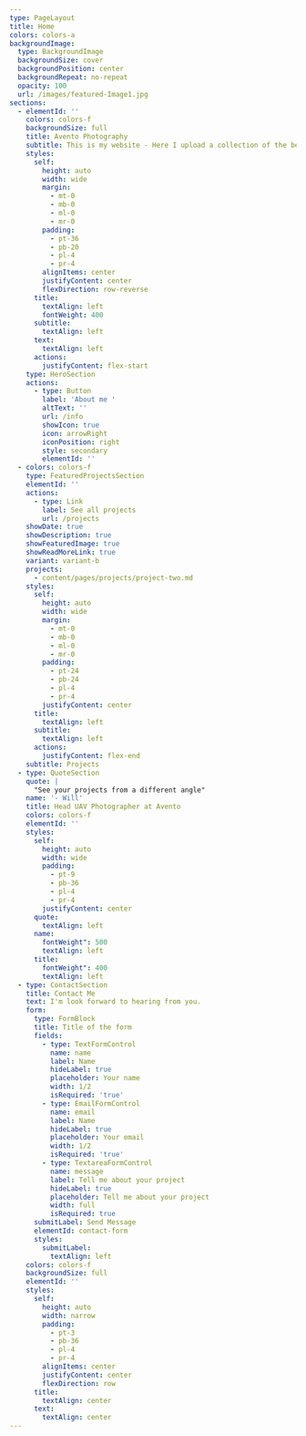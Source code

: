```yaml
---
type: PageLayout
title: Home
colors: colors-a
backgroundImage:
  type: BackgroundImage
  backgroundSize: cover
  backgroundPosition: center
  backgroundRepeat: no-repeat
  opacity: 100
  url: /images/featured-Image1.jpg
sections:
  - elementId: ''
    colors: colors-f
    backgroundSize: full
    title: Avento Photography
    subtitle: This is my website - Here I upload a collection of the best of my work.
    styles:
      self:
        height: auto
        width: wide
        margin:
          - mt-0
          - mb-0
          - ml-0
          - mr-0
        padding:
          - pt-36
          - pb-20
          - pl-4
          - pr-4
        alignItems: center
        justifyContent: center
        flexDirection: row-reverse
      title:
        textAlign: left
        fontWeight: 400
      subtitle:
        textAlign: left
      text:
        textAlign: left
      actions:
        justifyContent: flex-start
    type: HeroSection
    actions:
      - type: Button
        label: 'About me '
        altText: ''
        url: /info
        showIcon: true
        icon: arrowRight
        iconPosition: right
        style: secondary
        elementId: ''
  - colors: colors-f
    type: FeaturedProjectsSection
    elementId: ''
    actions:
      - type: Link
        label: See all projects
        url: /projects
    showDate: true
    showDescription: true
    showFeaturedImage: true
    showReadMoreLink: true
    variant: variant-b
    projects:
      - content/pages/projects/project-two.md
    styles:
      self:
        height: auto
        width: wide
        margin:
          - mt-0
          - mb-0
          - ml-0
          - mr-0
        padding:
          - pt-24
          - pb-24
          - pl-4
          - pr-4
        justifyContent: center
      title:
        textAlign: left
      subtitle:
        textAlign: left
      actions:
        justifyContent: flex-end
    subtitle: Projects
  - type: QuoteSection
    quote: |
      "See your projects from a different angle"
    name: '- Will'
    title: Head UAV Photographer at Avento
    colors: colors-f
    elementId: ''
    styles:
      self:
        height: auto
        width: wide
        padding:
          - pt-9
          - pb-36
          - pl-4
          - pr-4
        justifyContent: center
      quote:
        textAlign: left
      name:
        fontWeight": 500
        textAlign: left
      title:
        fontWeight": 400
        textAlign: left
  - type: ContactSection
    title: Contact Me
    text: I'm look forward to hearing from you.
    form:
      type: FormBlock
      title: Title of the form
      fields:
        - type: TextFormControl
          name: name
          label: Name
          hideLabel: true
          placeholder: Your name
          width: 1/2
          isRequired: 'true'
        - type: EmailFormControl
          name: email
          label: Name
          hideLabel: true
          placeholder: Your email
          width: 1/2
          isRequired: 'true'
        - type: TextareaFormControl
          name: message
          label: Tell me about your project
          hideLabel: true
          placeholder: Tell me about your project
          width: full
          isRequired: true
      submitLabel: Send Message
      elementId: contact-form
      styles:
        submitLabel:
          textAlign: left
    colors: colors-f
    backgroundSize: full
    elementId: ''
    styles:
      self:
        height: auto
        width: narrow
        padding:
          - pt-3
          - pb-36
          - pl-4
          - pr-4
        alignItems: center
        justifyContent: center
        flexDirection: row
      title:
        textAlign: center
      text:
        textAlign: center
---
```

